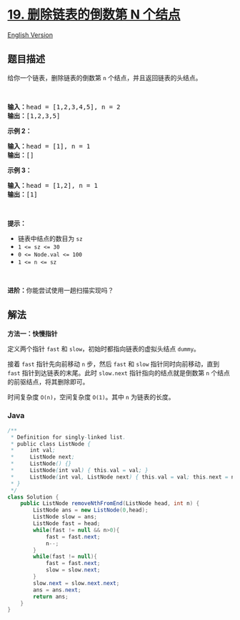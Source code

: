 # [19. 删除链表的倒数第 N 个结点](https://leetcode.cn/problems/remove-nth-node-from-end-of-list)

[English Version](/solution/0000-0099/0019.Remove%20Nth%20Node%20From%20End%20of%20List/README_EN.md)

## 题目描述

<!-- 这里写题目描述 -->

<p>给你一个链表，删除链表的倒数第&nbsp;<code>n</code><em>&nbsp;</em>个结点，并且返回链表的头结点。</p>

<p>&nbsp;</p>

<pre>
<strong>输入：</strong>head = [1,2,3,4,5], n = 2
<strong>输出：</strong>[1,2,3,5]
</pre>

<p><strong>示例 2：</strong></p>

<pre>
<strong>输入：</strong>head = [1], n = 1
<strong>输出：</strong>[]
</pre>

<p><strong>示例 3：</strong></p>

<pre>
<strong>输入：</strong>head = [1,2], n = 1
<strong>输出：</strong>[1]
</pre>

<p>&nbsp;</p>

<p><strong>提示：</strong></p>

<ul>
	<li>链表中结点的数目为 <code>sz</code></li>
	<li><code>1 &lt;= sz &lt;= 30</code></li>
	<li><code>0 &lt;= Node.val &lt;= 100</code></li>
	<li><code>1 &lt;= n &lt;= sz</code></li>
</ul>

<p>&nbsp;</p>

<p><strong>进阶：</strong>你能尝试使用一趟扫描实现吗？</p>

## 解法

**方法一：快慢指针**

定义两个指针 `fast` 和 `slow`，初始时都指向链表的虚拟头结点 `dummy`。

接着 `fast` 指针先向前移动 `n` 步，然后 `fast` 和 `slow` 指针同时向前移动，直到 `fast` 指针到达链表的末尾。此时 `slow.next` 指针指向的结点就是倒数第 `n` 个结点的前驱结点，将其删除即可。

时间复杂度 `O(n)`，空间复杂度 `O(1)`。其中 `n` 为链表的长度。

### **Java**

```java
/**
 * Definition for singly-linked list.
 * public class ListNode {
 *     int val;
 *     ListNode next;
 *     ListNode() {}
 *     ListNode(int val) { this.val = val; }
 *     ListNode(int val, ListNode next) { this.val = val; this.next = next; }
 * }
 */
class Solution {
    public ListNode removeNthFromEnd(ListNode head, int n) {
        ListNode ans = new ListNode(0,head);
        ListNode slow = ans;
        ListNode fast = head;
        while(fast != null && n>0){
            fast = fast.next;
            n--;
        }
        while(fast != null){
            fast = fast.next;
            slow = slow.next;
        }
        slow.next = slow.next.next;
        ans = ans.next;
        return ans;
    }
}
```

